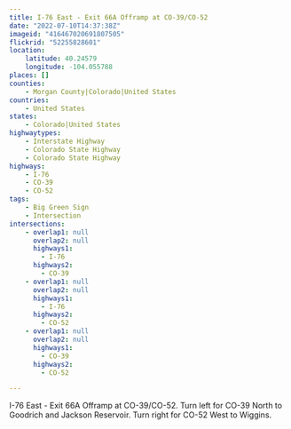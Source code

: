 ```yaml
---
title: I-76 East - Exit 66A Offramp at CO-39/CO-52
date: "2022-07-10T14:37:38Z"
imageid: "416467020691807505"
flickrid: "52255828601"
location:
    latitude: 40.24579
    longitude: -104.055788
places: []
counties:
    - Morgan County|Colorado|United States
countries:
    - United States
states:
    - Colorado|United States
highwaytypes:
    - Interstate Highway
    - Colorado State Highway
    - Colorado State Highway
highways:
    - I-76
    - CO-39
    - CO-52
tags:
    - Big Green Sign
    - Intersection
intersections:
    - overlap1: null
      overlap2: null
      highways1:
        - I-76
      highways2:
        - CO-39
    - overlap1: null
      overlap2: null
      highways1:
        - I-76
      highways2:
        - CO-52
    - overlap1: null
      overlap2: null
      highways1:
        - CO-39
      highways2:
        - CO-52

---
```

I-76 East - Exit 66A Offramp at CO-39/CO-52.  Turn left for CO-39 North to Goodrich and Jackson Reservoir.  Turn right for CO-52 West to Wiggins.